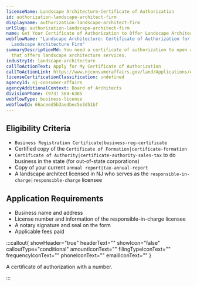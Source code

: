 ```yaml
---
licenseName: Landscape Architecture-Certificate of Authorization
id: authorization-landscape-architect-firm
displayname: authorization-landscape-architect-firm
urlSlug: authorization-landscape-architect-firm
name: Get Your Certificate of Authorization to Offer Landscape Architectural Services
webflowName: "Landscape Architecture: Certificate of Authorization for Your
  Landscape Architecture Firm"
summaryDescriptionMd: You need a certificate of authorization to open a business
  that offers landscape architecture services.
industryId: landscape-architecture
callToActionText: Apply for My Certificate of Authorization
callToActionLink: https://www.njconsumeraffairs.gov/land/Applications/Application-for-a-Certificate-of-Authorization-to-Provide-or-Offer-to-Provide-Landscape-Architectural-Services.pdf
licenseCertificationClassification: undefined
agencyId: nj-consumer-affairs
agencyAdditionalContext: Board of Architects
divisionPhone: (973) 504-6385
webflowType: business-license
webflowId: 66aceed5b3aedbec5e3d51bf
---
```

## Eligibility Criteria

*  `Business Registration Certificate|business-reg-certificate` 
* Certified copy of the `Certificate of Formation|certificate-formation` 
*  `Certificate of Authority|certificate-authority-sales-tax` to do business in the state (for out-of-state corporations)
* Copy of your current `annual report|tax-annual-report` 
* A landscape architect licensed in NJ who serves as the `responsible-in-charge|responsible-charge` licensee

## Application Requirements

* Business name and address
* License number and information of the responsible-in-charge licensee
* A notary signature and seal on the form
* Applicable fees paid

:::callout{ showHeader="true" headerText="" showIcon="false" calloutType="conditional" amountIconText="" filingTypeIconText="" frequencyIconText="" phoneIconText="" emailIconText="" }

A certificate of authorization with a number.

:::